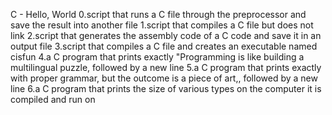 C - Hello, World
0.script that runs a C file through the preprocessor and save the result into another file
1.script that compiles a C file but does not link
2.script that generates the assembly code of a C code and save it in an output file
3.script that compiles a C file and creates an executable named cisfun
4.a C program that prints exactly "Programming is like building a multilingual puzzle, followed by a new line
5.a C program that prints exactly with proper grammar, but the outcome is a piece of art,, followed by a new line
6.a C program that prints the size of various types on the computer it is compiled and run on
